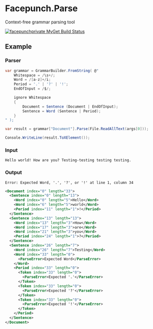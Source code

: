 # Facepunch.Parse
Context-free grammar parsing tool

[![facepunchprivate MyGet Build Status](https://www.myget.org/BuildSource/Badge/facepunchprivate?identifier=9dfcc07e-1ef6-45ad-b503-efaf91a3dda3)](https://www.myget.org/)

## Example
### Parser

```csharp
var grammar = GrammarBuilder.FromString( @"
    Whitespace = /\s+/;
    Word = /[a-z]+/i;
    Period = '.' | '?' | '!';
    EndOfInput = /$/;

    ignore Whitespace
    {
        Document = Sentence (Document | EndOfInput);
        Sentence = Word (Sentence | Period);
    }
" );

var result = grammar["Document"].Parse(File.ReadAllText(args[0]));

Console.WriteLine(result.ToXElement());
```

### Input

```
Hello world! How are you? Testing-testing testing testing.
```

### Output

```
Error: Expected Word, '.', '?', or '!' at line 1, column 34
```

```xml
<Document index="0" length="33">
  <Sentence index="0" length="13">
    <Word index="0" length="5">Hello</Word>
    <Word index="6" length="5">world</Word>
    <Period index="11" length="1">!</Period>
  </Sentence>
  <Sentence index="13" length="13">
    <Word index="13" length="3">How</Word>
    <Word index="17" length="3">are</Word>
    <Word index="21" length="3">you</Word>
    <Period index="24" length="1">?</Period>
  </Sentence>
  <Sentence index="26" length="7">
    <Word index="26" length="7">Testing</Word>
    <Word index="33" length="0">
      <ParseError>Expected Word</ParseError>
    </Word>
    <Period index="33" length="0">
      <Token index="33" length="0">
        <ParseError>Expected '.'</ParseError>
      </Token>
      <Token index="33" length="0">
        <ParseError>Expected '?'</ParseError>
      </Token>
      <Token index="33" length="0">
        <ParseError>Expected '!'</ParseError>
      </Token>
    </Period>
  </Sentence>
</Document>
```

